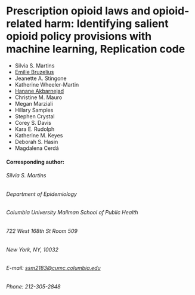 # Prescription opioid laws and opioid-related harm: Identifying salient opioid policy provisions with machine learning, Replication code

- Silvia S. Martins 
- [Emilie Bruzelius](https://github.com/embruze)
- Jeanette A. Stingone
- Katherine Wheeler-Martin 
- [Hanane Akbarnejad](https://akbarnejadhn.github.io/)
- Christine M. Mauro 
- Megan Marziali 
- Hillary Samples 
- Stephen Crystal 
- Corey S. Davis
- Kara E. Rudolph 
- Katherine M. Keyes 
- Deborah S. Hasin 
- Magdalena Cerdá

#### Corresponding author:
###### Silvia S. Martins
###### Department of Epidemiology
###### Columbia University Mailman School of Public Health
###### 722 West 168th St Room 509
###### New York, NY, 10032
###### E-mail: ssm2183@cumc.columbia.edu
###### Phone: 212-305-2848
